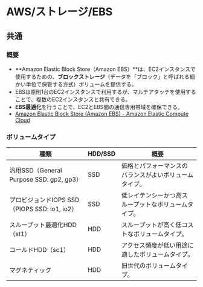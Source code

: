 # AWS/ストレージ/EBS

## 共通

### 概要

- **Amazon Elastic Block Store（Amazon EBS）**は、EC2インスタンスで使用するための、**ブロックストレージ**（データを「ブロック」と呼ばれる細かい単位で保管する方式）ボリュームを提供する。
- EBSは原則1台のEC2インスタンスで利用するが、マルチアタッチを使用することで、複数のEC2インスタンスと共有できる。
- **EBS最適化**を行うことで、EC2とEBS間の通信専用帯域を確保できる。
- [Amazon Elastic Block Store (Amazon EBS) - Amazon Elastic Compute Cloud](https://docs.aws.amazon.com/ja_jp/AWSEC2/latest/UserGuide/AmazonEBS.html)

### ボリュームタイプ

| 種類                                          | HDD/SSD | 概要                                                   |
| --------------------------------------------- | ------- | ------------------------------------------------------ |
| 汎用SSD（General Purpose SSD: gp2, gp3）      | SSD     | 価格とパフォーマンスのバランスがよいボリュームタイプ。 |
| プロビジョンドIOPS SSD（PIOPS SSD: io1, io2） | SSD     | 低レイテンシーかつ高スループットなボリュームタイプ。   |
| スループット最適化HDD（st1）                  | HDD     | スループットが高く低コストなボリュームタイプ。         |
| コールドHDD（sc1）                            | HDD     | アクセス頻度が低い用途に適したボリュームタイプ。       |
| マグネティック                                | HDD     | 旧世代のボリュームタイプ。                             |
